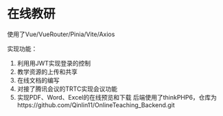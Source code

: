 # 在线教研

使用了Vue/VueRouter/Pinia/Vite/Axios

实现功能：

1. 利用用JWT实现登录的控制
2. 教学资源的上传和共享
3. 在线文档的编写
4. 对接了腾讯会议的TRTC实现会议功能
5. 实现PDF、Word、Excel的在线预览和下载
后端使用了thinkPHP6，仓库为https://github.com/Qinlin11/OnlineTeaching_Backend.git
